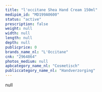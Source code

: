 ```yaml
---
title: "l'occitane Shea Hand Cream 150ml"
medipim_id: "MD199A0600"
status: "active"
prescription: false
weight: null
width: null
length: null
depth: null
publicprice: 0
brands_name_nl: "L'Occitane"
cnk: "2964864"
photos_medium: null
apbcategory_name_nl: "Cosmetisch"
publiccategory_name_nl: "Handverzorging"
---
```

null
